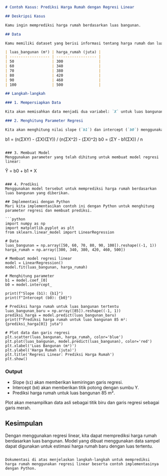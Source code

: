 ```markdown
# Contoh Kasus: Prediksi Harga Rumah dengan Regresi Linear

## Deskripsi Kasus

Kamu ingin memprediksi harga rumah berdasarkan luas bangunan.

## Data

Kamu memiliki dataset yang berisi informasi tentang harga rumah dan luas bangunan. Data ini disajikan dalam bentuk tabel dengan dua kolom: `luas_bangunan` (dalam meter persegi) dan `harga_rumah` (dalam jutaan rupiah).

| luas_bangunan (m²) | harga_rumah (juta) |
| ------------------ | ------------------ |
| 50                 | 300                |
| 60                 | 340                |
| 70                 | 380                |
| 80                 | 420                |
| 90                 | 460                |
| 100                | 500                |

## Langkah-langkah

### 1. Mempersiapkan Data

Kita akan memisahkan data menjadi dua variabel: `X` untuk luas bangunan dan `Y` untuk harga rumah.

### 2. Menghitung Parameter Regresi

Kita akan menghitung nilai slope (`b1`) dan intercept (`b0`) menggunakan rumus regresi linear:
```

b1 = (n(ΣXY) - (ΣX)(ΣY)) / (n(ΣX^2) - (ΣX)^2)
b0 = (ΣY - b1(ΣX)) / n

```

### 3. Membuat Model
Menggunakan parameter yang telah dihitung untuk membuat model regresi linear:
```

Ŷ = b0 + b1 \* X

````

### 4. Prediksi
Menggunakan model tersebut untuk memprediksi harga rumah berdasarkan luas bangunan yang diberikan.

## Implementasi dengan Python
Mari kita implementasikan contoh ini dengan Python untuk menghitung parameter regresi dan membuat prediksi.

```python
import numpy as np
import matplotlib.pyplot as plt
from sklearn.linear_model import LinearRegression

# Data
luas_bangunan = np.array([50, 60, 70, 80, 90, 100]).reshape((-1, 1))
harga_rumah = np.array([300, 340, 380, 420, 460, 500])

# Membuat model regresi linear
model = LinearRegression()
model.fit(luas_bangunan, harga_rumah)

# Menghitung parameter
b1 = model.coef_[0]
b0 = model.intercept_

print(f"Slope (b1): {b1}")
print(f"Intercept (b0): {b0}")

# Prediksi harga rumah untuk luas bangunan tertentu
luas_bangunan_baru = np.array([85]).reshape((-1, 1))
prediksi_harga = model.predict(luas_bangunan_baru)
print(f"Prediksi harga rumah untuk luas bangunan 85 m²: {prediksi_harga[0]} juta")

# Plot data dan garis regresi
plt.scatter(luas_bangunan, harga_rumah, color='blue')
plt.plot(luas_bangunan, model.predict(luas_bangunan), color='red')
plt.xlabel('Luas Bangunan (m²)')
plt.ylabel('Harga Rumah (juta)')
plt.title('Regresi Linear: Prediksi Harga Rumah')
plt.show()
````

### Output

- Slope (`b1`) akan memberikan kemiringan garis regresi.
- Intercept (`b0`) akan memberikan titik potong dengan sumbu Y.
- Prediksi harga rumah untuk luas bangunan 85 m².

Plot akan menampilkan data asli sebagai titik biru dan garis regresi sebagai garis merah.

## Kesimpulan

Dengan menggunakan regresi linear, kita dapat memprediksi harga rumah berdasarkan luas bangunan. Model yang dibuat menggunakan data sampel dapat digunakan untuk estimasi harga rumah baru dengan luas tertentu.

```

Dokumentasi di atas menjelaskan langkah-langkah untuk memprediksi harga rumah menggunakan regresi linear beserta contoh implementasinya dengan Python.
```
